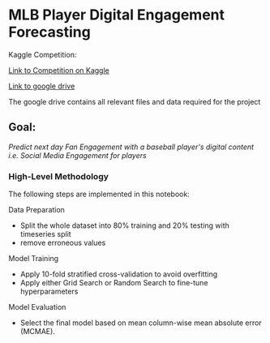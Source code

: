 # MLB Player Digital Engagement Forecasting

Kaggle Competition:

[Link to Competition on Kaggle](https://www.kaggle.com/c/mlb-player-digital-engagement-forecasting)

[Link to google drive](https://drive.google.com/file/d/1F5zvl8ftFPtUerAlJzbabGjJcmFoomrv/view?usp=sharing)

The google drive contains all relevant files and data required for the project 

## Goal: 

*Predict next day Fan Engagement with a baseball player's digital content i.e. Social Media Engagement for players*

### High-Level Methodology

The following steps are implemented in this notebook:

Data Preparation

- Split the whole dataset into 80% training and 20% testing with timeseries split
- remove erroneous values  

Model Training
- Apply 10-fold stratified cross-validation to avoid overfitting
- Apply either Grid Search or Random Search to fine-tune hyperparameters

Model Evaluation
- Select the final model based on mean column-wise mean absolute error (MCMAE).


  
